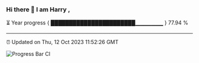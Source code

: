 ### Hi there 👋 I am Harry , 

⏳ Year progress { ███████████████████████▁▁▁▁▁▁▁ } 77.94 %

---

⏰ Updated on Thu, 12 Oct 2023 11:52:26 GMT

![Progress Bar CI](https://github.com/duykhang68/duykhang68/workflows/Progress%20Bar%20CI/badge.svg)

